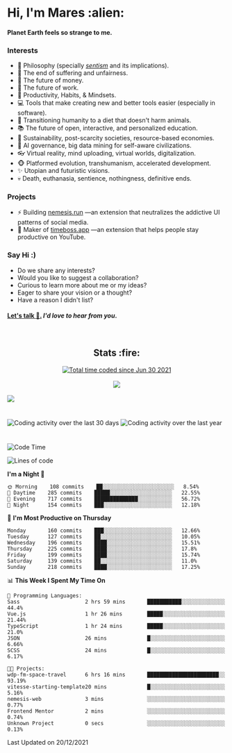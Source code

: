 <h1>Hi, I'm Mares :alien:</h1>

#### Planet Earth feels so strange to me.

### **Interests**

- 🌊 Philosophy (specially [_sentism_][sentismmedium] and its implications).
- 🎯 The end of suffering and unfairness.
- 💸 The future of money.
- 💼 The future of work.
- 🧠 Productivity, Habits, & Mindsets.
- 💻 Tools that make creating new and better tools easier (especially in software).
- 🥗 Transitioning humanity to a diet that doesn't harm animals.
- 📚 The future of open, interactive, and personalized education.
- 🌱 Sustainability, post-scarcity societies, resource-based economies.
- 🤖 AI governance, big data mining for self-aware civilizations.
- 👓 Virtual reality, mind uploading, virtual worlds, digitalization.
- 🐵 Platformed evolution, transhumanism, accelerated development.
- ✨ Utopian and futuristic visions.
- 💀 Death, euthanasia, sentience, nothingness, definitive ends.


### **Projects**

- ⚡ Building [nemesis.run](https://nemesis.run) —an extension that neutralizes the addictive UI patterns of social media.
- 💎 Maker of [timeboss.app](https://timeboss.app) —an extension that helps people stay productive on YouTube.


### **Say Hi :)**

- Do we share any interests?
- Would you like to suggest a collaboration?
- Curious to learn more about me or my ideas?
- Eager to share your vision or a thought?
- Have a reason I didn't list?

#### [Let's talk :wave:.](mailto:mareszhar@gmail.com) _I'd love to hear from you_.

[sentismmedium]: https://medium.com/@mareszhar/born-a-prisoner-a-reflection-about-life-its-struggles-and-a-plan-to-escape-d8566ce9b026

<br>

<h2 align="center">Stats :fire:</h2>

<div align="center">
  <a href="https://wakatime.com/@cfdc0e0d-4860-4b62-9ff0-cb659185525e">
    <img src="https://wakatime.com/badge/user/cfdc0e0d-4860-4b62-9ff0-cb659185525e.svg" alt="Total time coded since Jun 30 2021" />
  </a>
</div>

<br>

<div align="center">
  <img src="https://github-readme-streak-stats.herokuapp.com?user=mareszhar&theme=black-ice&hide_border=true&stroke=FFFFFF15&ring=DF8FFE&fire=DF8FFE&currStreakLabel=DF8FFE&background=1A232A&currStreakNum=86FFAB&dates=B1AAB3FF">
</div>

<!-- Add or remove this: &dates=B1AAB3FF at the end of the streak stats URL if they get bugged and aren't updating -->

<br>

<img src="https://activity-graph.herokuapp.com/graph?username=mareszhar&theme=nord&bg_color=00000000&color=979797&line=DF8FFE&point=00000000&area=true&hide_border=true">

<br>

<h1></h1>

<img src="https://wakatime.com/share/@mares/5df0ff02-9c79-41b4-b540-51dc9c65a57b.svg" alt="Coding activity over the last 30 days" />
<img src="https://wakatime.com/share/@mares/ea89ba71-f374-40af-930c-e0655909fe37.svg" alt="Coding activity over the last year" />

<h1></h1>

<!--START_SECTION:waka-->
![Code Time](http://img.shields.io/badge/Code%20Time-379%20hrs%201%20min-blue)

![Lines of code](https://img.shields.io/badge/From%20Hello%20World%20I%27ve%20Written-124%20Thousand%20lines%20of%20code-blue)

**I'm a Night 🦉** 

```text
🌞 Morning    108 commits    ██░░░░░░░░░░░░░░░░░░░░░░░   8.54% 
🌆 Daytime    285 commits    █████░░░░░░░░░░░░░░░░░░░░   22.55% 
🌃 Evening    717 commits    ██████████████░░░░░░░░░░░   56.72% 
🌙 Night      154 commits    ███░░░░░░░░░░░░░░░░░░░░░░   12.18%

```
📅 **I'm Most Productive on Thursday** 

```text
Monday       160 commits    ███░░░░░░░░░░░░░░░░░░░░░░   12.66% 
Tuesday      127 commits    ██░░░░░░░░░░░░░░░░░░░░░░░   10.05% 
Wednesday    196 commits    ████░░░░░░░░░░░░░░░░░░░░░   15.51% 
Thursday     225 commits    ████░░░░░░░░░░░░░░░░░░░░░   17.8% 
Friday       199 commits    ████░░░░░░░░░░░░░░░░░░░░░   15.74% 
Saturday     139 commits    ██░░░░░░░░░░░░░░░░░░░░░░░   11.0% 
Sunday       218 commits    ████░░░░░░░░░░░░░░░░░░░░░   17.25%

```


📊 **This Week I Spent My Time On** 

```text
💬 Programming Languages: 
Sass                     2 hrs 59 mins       ███████████░░░░░░░░░░░░░░   44.4% 
Vue.js                   1 hr 26 mins        █████░░░░░░░░░░░░░░░░░░░░   21.44% 
TypeScript               1 hr 24 mins        █████░░░░░░░░░░░░░░░░░░░░   21.0% 
JSON                     26 mins             █░░░░░░░░░░░░░░░░░░░░░░░░   6.66% 
SCSS                     24 mins             █░░░░░░░░░░░░░░░░░░░░░░░░   6.17%

🐱‍💻 Projects: 
wdp-fm-space-travel      6 hrs 16 mins       ███████████████████████░░   93.19% 
vitesse-starting-template20 mins             █░░░░░░░░░░░░░░░░░░░░░░░░   5.16% 
nemesis-web              3 mins              ░░░░░░░░░░░░░░░░░░░░░░░░░   0.77% 
Frontend Mentor          2 mins              ░░░░░░░░░░░░░░░░░░░░░░░░░   0.74% 
Unknown Project          0 secs              ░░░░░░░░░░░░░░░░░░░░░░░░░   0.13%

```


 Last Updated on 20/12/2021
<!--END_SECTION:waka-->
